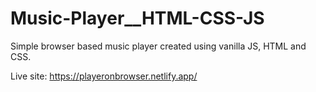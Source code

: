 # Music-Player__HTML-CSS-JS

Simple browser based music player created using vanilla JS, HTML and CSS.

Live site: https://playeronbrowser.netlify.app/

